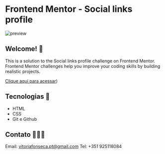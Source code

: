 # Frontend Mentor - Social links profile

![preview](https://github.com/user-attachments/assets/1754994a-22cc-4848-b9fd-2f956fc24c44)

## Welcome! 🌸  
This is a solution to the Social links profile challenge on Frontend Mentor. 
Frontend Mentor challenges help you improve your coding skills by building realistic projects.

[Clique aqui para acessar](https://fm-social-links-profile-eight.vercel.app/))

## Tecnologias 🌹

- HTML
- CSS
- Git e Github

## Contato 👩🏽‍💻

Email: vitoriafonseca.pt@gmail.com
Tel: +351 925118084
